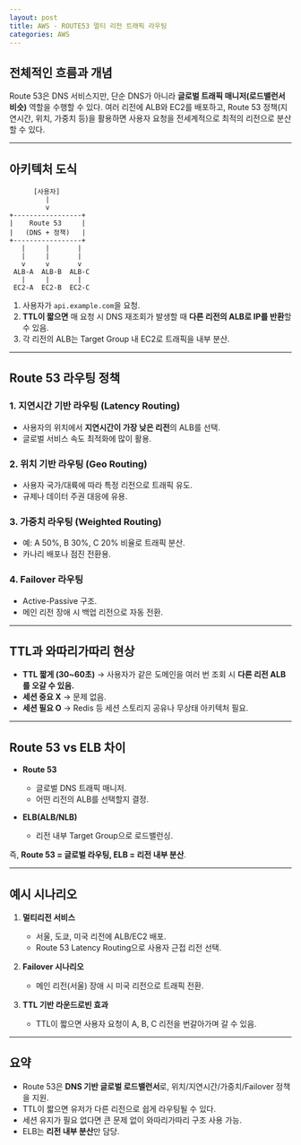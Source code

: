 ```yaml
---
layout: post
title: AWS - ROUTE53 멀티 리전 트래픽 라우팅
categories: AWS
---
```




## 전체적인 흐름과 개념

Route 53은 DNS 서비스지만, 단순 DNS가 아니라 **글로벌 트래픽 매니저(로드밸런서 비슷)** 역할을 수행할 수 있다.
여러 리전에 ALB와 EC2를 배포하고, Route 53 정책(지연시간, 위치, 가중치 등)을 활용하면 사용자 요청을 전세계적으로 최적의 리전으로 분산할 수 있다.

---

## 아키텍처 도식

```
      [사용자]
         |
         v
+-----------------+
|    Route 53     |
|   (DNS + 정책)   |
+-----------------+
   |     |       |
   |     |       |
   v     v       v
 ALB-A  ALB-B  ALB-C
   |     |       |
 EC2-A  EC2-B  EC2-C
```

1. 사용자가 `api.example.com`을 요청.
2. **TTL이 짧으면** 매 요청 시 DNS 재조회가 발생할 때 **다른 리전의 ALB로 IP를 반환**할 수 있음.
3. 각 리전의 ALB는 Target Group 내 EC2로 트래픽을 내부 분산.

---

## Route 53 라우팅 정책

### 1. 지연시간 기반 라우팅 (Latency Routing)

* 사용자의 위치에서 **지연시간이 가장 낮은 리전**의 ALB를 선택.
* 글로벌 서비스 속도 최적화에 많이 활용.

### 2. 위치 기반 라우팅 (Geo Routing)

* 사용자 국가/대륙에 따라 특정 리전으로 트래픽 유도.
* 규제나 데이터 주권 대응에 유용.

### 3. 가중치 라우팅 (Weighted Routing)

* 예: A 50%, B 30%, C 20% 비율로 트래픽 분산.
* 카나리 배포나 점진 전환용.

### 4. Failover 라우팅

* Active-Passive 구조.
* 메인 리전 장애 시 백업 리전으로 자동 전환.

---

## TTL과 와따리가따리 현상

* **TTL 짧게 (30\~60초)** → 사용자가 같은 도메인을 여러 번 조회 시 **다른 리전 ALB를 오갈 수 있음.**
* **세션 중요 X** → 문제 없음.
* **세션 필요 O** → Redis 등 세션 스토리지 공유나 무상태 아키텍처 필요.

---

## Route 53 vs ELB 차이

* **Route 53**

  * 글로벌 DNS 트래픽 매니저.
  * 어떤 리전의 ALB를 선택할지 결정.

* **ELB(ALB/NLB)**

  * 리전 내부 Target Group으로 로드밸런싱.

즉, **Route 53 = 글로벌 라우팅, ELB = 리전 내부 분산**.

---

## 예시 시나리오

1. **멀티리전 서비스**

   * 서울, 도쿄, 미국 리전에 ALB/EC2 배포.
   * Route 53 Latency Routing으로 사용자 근접 리전 선택.

2. **Failover 시나리오**

   * 메인 리전(서울) 장애 시 미국 리전으로 트래픽 전환.

3. **TTL 기반 라운드로빈 효과**

   * TTL이 짧으면 사용자 요청이 A, B, C 리전을 번갈아가며 갈 수 있음.

---

## 요약

* Route 53은 **DNS 기반 글로벌 로드밸런서**로, 위치/지연시간/가중치/Failover 정책을 지원.
* TTL이 짧으면 유저가 다른 리전으로 쉽게 라우팅될 수 있다.
* 세션 유지가 필요 없다면 큰 문제 없이 와따리가따리 구조 사용 가능.
* ELB는 **리전 내부 분산**만 담당.
